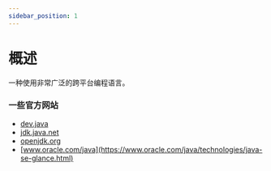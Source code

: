```yaml
---
sidebar_position: 1
---
```


# 概述

一种使用非常广泛的跨平台编程语言。

### 一些官方网站

- [dev.java](https://dev.java/)
- [jdk.java.net](https://jdk.java.net/)
- [openjdk.org](https://openjdk.org/)
- [www.oracle.com/java](https://www.oracle.com/java/technologies/java-se-glance.html)
